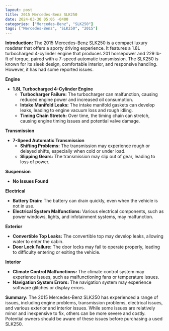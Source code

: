 ```yaml
---
layout: post
title: 2015 Mercedes-Benz SLK250
date: 2024-03-30 05:05 -0400
categories: ["Mercedes-Benz", "SLK250"]
tags: ["Mercedes-Benz", "SLK250", "2015"]
---
```

**Introduction:**
The 2015 Mercedes-Benz SLK250 is a compact luxury roadster that offers a sporty driving experience. It features a 1.8L turbocharged 4-cylinder engine that produces 201 horsepower and 229 lb-ft of torque, paired with a 7-speed automatic transmission. The SLK250 is known for its sleek design, comfortable interior, and responsive handling. However, it has had some reported issues.

**Engine**
* **1.8L Turbocharged 4-Cylinder Engine**
    * **Turbocharger Failure:** The turbocharger can malfunction, causing reduced engine power and increased oil consumption.
    * **Intake Manifold Leaks:** The intake manifold gaskets can develop leaks, leading to engine vacuum loss and rough idling.
    * **Timing Chain Stretch:** Over time, the timing chain can stretch, causing engine timing issues and potential valve damage.

**Transmission**
* **7-Speed Automatic Transmission**
    * **Shifting Problems:** The transmission may experience rough or delayed shifts, especially when cold or under load.
    * **Slipping Gears:** The transmission may slip out of gear, leading to loss of power.

**Suspension**
* **No Issues Found**

**Electrical**
* **Battery Drain:** The battery can drain quickly, even when the vehicle is not in use.
* **Electrical System Malfunctions:** Various electrical components, such as power windows, lights, and infotainment systems, may malfunction.

**Exterior**
* **Convertible Top Leaks:** The convertible top may develop leaks, allowing water to enter the cabin.
* **Door Lock Failure:** The door locks may fail to operate properly, leading to difficulty entering or exiting the vehicle.

**Interior**
* **Climate Control Malfunctions:** The climate control system may experience issues, such as malfunctioning fans or temperature issues.
* **Navigation System Errors:** The navigation system may experience software glitches or display errors.

**Summary:**
The 2015 Mercedes-Benz SLK250 has experienced a range of issues, including engine problems, transmission problems, electrical issues, and various exterior and interior issues. While some issues are relatively minor and inexpensive to fix, others can be more severe and costly. Potential owners should be aware of these issues before purchasing a used SLK250.
